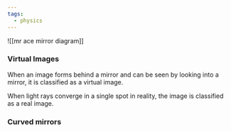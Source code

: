```yaml
---
tags:
  - physics
---
```

![[mr ace mirror diagram]]
### Virtual Images
When an image forms behind a mirror and can be seen by looking into a mirror, it is classified as a virtual image. 

When light rays converge in a single spot in reality, the image is classified as a real image.  

### Curved mirrors 

